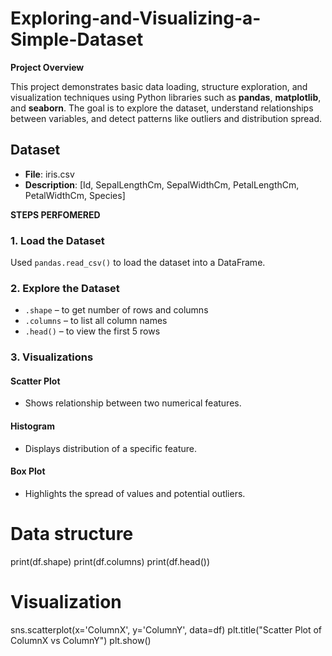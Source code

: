 # Exploring-and-Visualizing-a-Simple-Dataset

**Project Overview**

This project demonstrates basic data loading, structure exploration, and visualization techniques using Python libraries such as **pandas**, **matplotlib**, and **seaborn**. The goal is to explore the dataset, understand relationships between variables, and detect patterns like outliers and distribution spread.

## Dataset

- **File**: iris.csv
- **Description**: [Id, SepalLengthCm,	SepalWidthCm,	PetalLengthCm,	PetalWidthCm,	Species]

**STEPS PERFOMERED**
### 1. Load the Dataset
Used `pandas.read_csv()` to load the dataset into a DataFrame.

### 2. Explore the Dataset
- `.shape` – to get number of rows and columns  
- `.columns` – to list all column names  
- `.head()` – to view the first 5 rows

### 3. Visualizations

#### Scatter Plot
- Shows relationship between two numerical features.

#### Histogram
- Displays distribution of a specific feature.

#### Box Plot
- Highlights the spread of values and potential outliers.


# Data structure
print(df.shape)
print(df.columns)
print(df.head())

# Visualization
sns.scatterplot(x='ColumnX', y='ColumnY', data=df)
plt.title("Scatter Plot of ColumnX vs ColumnY")
plt.show()
